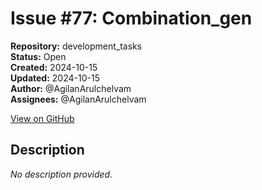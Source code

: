 # Issue #77: Combination_gen

**Repository:** development_tasks  
**Status:** Open  
**Created:** 2024-10-15  
**Updated:** 2024-10-15  
**Author:** @AgilanArulchelvam  
**Assignees:** @AgilanArulchelvam  

[View on GitHub](https://github.com/Simtestlab/development_tasks/issues/77)

## Description

*No description provided.*